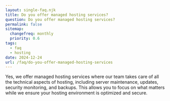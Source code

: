 ```yaml
---
layout: single-faq.njk
title: Do you offer managed hosting services?
question: Do you offer managed hosting services?
permalink: false
sitemap:
  changefreq: monthly
  priority: 0.6
tags:
  - faq
  - hosting
date: 2024-12-24
url: /faq/do-you-offer-managed-hosting-services
---
```


Yes, we offer managed hosting services where our team takes care of all the technical aspects of hosting, including server maintenance, updates, security monitoring, and backups. This allows you to focus on what matters while we ensure your hosting environment is optimized and secure.

